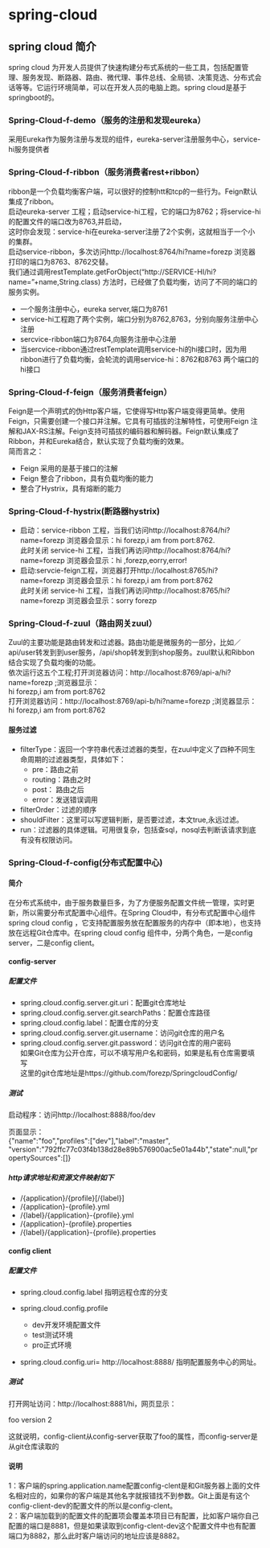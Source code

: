 # spring-cloud
## spring cloud 简介
  spring cloud 为开发人员提供了快速构建分布式系统的一些工具，包括配置管理、服务发现、断路器、路由、微代理、事件总线、全局锁、决策竞选、分布式会话等等。它运行环境简单，可以在开发人员的电脑上跑。spring cloud是基于springboot的。
  ### Spring-Cloud-f-demo（服务的注册和发现eureka） 
  采用Eureka作为服务注册与发现的组件，eureka-server注册服务中心，service-hi服务提供者
  ### Spring-Cloud-f-ribbon（服务消费者rest+ribbon）
  ribbon是一个负载均衡客户端，可以很好的控制htt和tcp的一些行为。Feign默认集成了ribbon。  
  启动eureka-server 工程；启动service-hi工程，它的端口为8762；将service-hi的配置文件的端口改为8763,并启动，  
  这时你会发现：service-hi在eureka-server注册了2个实例，这就相当于一个小的集群。  
  启动service-ribbon，多次访问http://localhost:8764/hi?name=forezp 浏览器打印的端口为8763、8762交替。  
  我们通过调用restTemplate.getForObject(“http://SERVICE-HI/hi?name=”+name,String.class) 方法时，已经做了负载均衡，访问了不同的端口的服务实例。
  * 一个服务注册中心，eureka server,端口为8761
  * service-hi工程跑了两个实例，端口分别为8762,8763，分别向服务注册中心注册
  * sercvice-ribbon端口为8764,向服务注册中心注册
  * 当sercvice-ribbon通过restTemplate调用service-hi的hi接口时，因为用ribbon进行了负载均衡，会轮流的调用service-hi：8762和8763 两个端口的hi接口
  ### Spring-Cloud-f-feign（服务消费者feign）
  Feign是一个声明式的伪Http客户端，它使得写Http客户端变得更简单。使用Feign，只需要创建一个接口并注解。它具有可插拔的注解特性，可使用Feign 注解和JAX-RS注解。Feign支持可插拔的编码器和解码器。Feign默认集成了Ribbon，并和Eureka结合，默认实现了负载均衡的效果。  
  简而言之：
  * Feign 采用的是基于接口的注解
  * Feign 整合了ribbon，具有负载均衡的能力
  * 整合了Hystrix，具有熔断的能力
  ### Spring-Cloud-f-hystrix(断路器hystrix)
  * 启动：service-ribbon 工程，当我们访问http://localhost:8764/hi?name=forezp 浏览器会显示：hi forezp,i am from port:8762.  
    此时关闭 service-hi 工程，当我们再访问http://localhost:8764/hi?name=forezp 浏览器会显示：hi ,forezp,eorry,error!
  * 启动:servcie-feign工程，浏览器打开http://localhost:8765/hi?name=forezp 浏览器会显示：hi forezp,i am from port:8762  
    此时关闭 service-hi 工程，当我们再访问http://localhost:8765/hi?name=forezp 浏览器会显示：sorry forezp
  ### Spring-Cloud-f-zuul（路由网关zuul）
  Zuul的主要功能是路由转发和过滤器。路由功能是微服务的一部分，比如／api/user转发到到user服务，/api/shop转发到到shop服务。zuul默认和Ribbon结合实现了负载均衡的功能。  
  依次运行这五个工程;打开浏览器访问：http://localhost:8769/api-a/hi?name=forezp ;浏览器显示：  
  hi forezp,i am from port:8762  
  打开浏览器访问：http://localhost:8769/api-b/hi?name=forezp ;浏览器显示：  
  hi forezp,i am from port:8762  
  #### 服务过滤
  * filterType：返回一个字符串代表过滤器的类型，在zuul中定义了四种不同生命周期的过滤器类型，具体如下：
    + pre：路由之前
    + routing：路由之时
    + post： 路由之后
    + error：发送错误调用
  * filterOrder：过滤的顺序
  * shouldFilter：这里可以写逻辑判断，是否要过滤，本文true,永远过滤。
  * run：过滤器的具体逻辑。可用很复杂，包括查sql，nosql去判断该请求到底有没有权限访问。
  ### Spring-Cloud-f-config(分布式配置中心)
  #### 简介
  在分布式系统中，由于服务数量巨多，为了方便服务配置文件统一管理，实时更新，所以需要分布式配置中心组件。在Spring Cloud中，有分布式配置中心组件spring cloud config ，它支持配置服务放在配置服务的内存中（即本地），也支持放在远程Git仓库中。在spring cloud config 组件中，分两个角色，一是config server，二是config client。
  #### config-server
  ##### 配置文件
  * spring.cloud.config.server.git.uri：配置git仓库地址
  * spring.cloud.config.server.git.searchPaths：配置仓库路径
  * spring.cloud.config.label：配置仓库的分支
  * spring.cloud.config.server.git.username：访问git仓库的用户名
  * spring.cloud.config.server.git.password：访问git仓库的用户密码  
  如果Git仓库为公开仓库，可以不填写用户名和密码，如果是私有仓库需要填写  
  这里的git仓库地址是https://github.com/forezp/SpringcloudConfig/
  ##### 测试
  启动程序：访问http://localhost:8888/foo/dev  
  
  页面显示：  
  {"name":"foo","profiles":["dev"],"label":"master",
"version":"792ffc77c03f4b138d28e89b576900ac5e01a44b","state":null,"propertySources":[]}  
  ##### http请求地址和资源文件映射如下
  * /{application}/{profile}[/{label}]
  * /{application}-{profile}.yml
  * /{label}/{application}-{profile}.yml
  * /{application}-{profile}.properties
  * /{label}/{application}-{profile}.properties
  #### config client  
  ##### 配置文件
  * spring.cloud.config.label 指明远程仓库的分支

  * spring.cloud.config.profile

    + dev开发环境配置文件
    + test测试环境
    + pro正式环境
  * spring.cloud.config.uri= http://localhost:8888/  指明配置服务中心的网址。  
  ##### 测试
  打开网址访问：http://localhost:8881/hi，网页显示：  

  foo version 2    

  这就说明，config-client从config-server获取了foo的属性，而config-server是从git仓库读取的
  
  #### 说明
  1：客户端的spring.application.name配置config-clent是和Git服务器上面的文件名相对应的，如果你的客户端是其他名字就报错找不到参数。Git上面是有这个config-client-dev的配置文件的所以是config-clent。  
  2：客户端加载到的配置文件的配置项会覆盖本项目已有配置，比如客户端你自己配置的端口是8881，但是如果读取到config-clent-dev这个配置文件中也有配置端口为8882，那么此时客户端访问的地址应该是8882。

  

  


